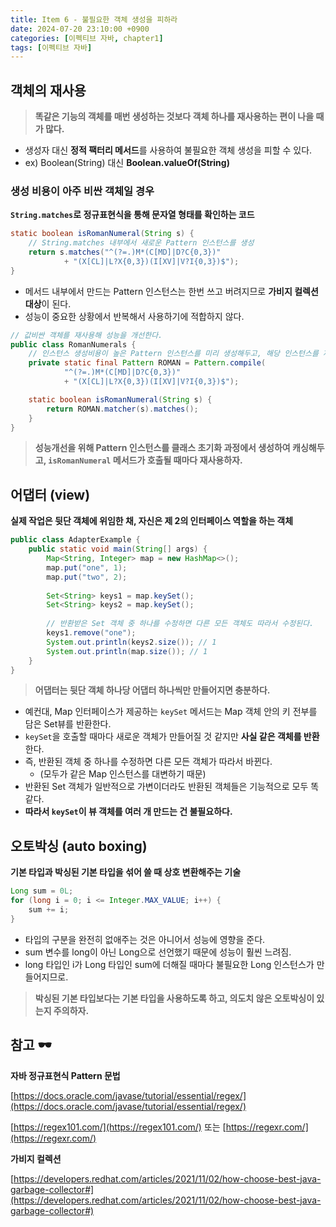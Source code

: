 ```yaml
---
title: Item 6 - 불필요한 객체 생성을 피하라
date: 2024-07-20 23:10:00 +0900
categories: [이펙티브 자바, chapter1]
tags: [이펙티브 자바]
---
```


## **객체의 재사용**

> **똑같은 기능의 객체를 매번 생성하는 것보다 객체 하나를 재사용하는 편이 나을 때가 많다.** 

- 생성자 대신 **정적 팩터리 메서드**를 사용하여 불필요한 객체 생성을 피할 수 있다.
- ex) Boolean(String) 대신 **Boolean.valueOf(String)**

### **생성 비용이 아주 비싼 객체일 경우**

**`String.matches`로 정규표현식을 통해 문자열 형태를 확인하는 코드**
```java
static boolean isRomanNumeral(String s) {
    // String.matches 내부에서 새로운 Pattern 인스턴스를 생성
    return s.matches("^(?=.)M*(C[MD]|D?C{0,3})"
            + "(X[CL]|L?X{0,3})(I[XV]|V?I{0,3})$");
}
```
- 메서드 내부에서 만드는 Pattern 인스턴스는 한번 쓰고 버려지므로 **가비지 컬렉션 대상**이 된다.
- 성능이 중요한 상황에서 반복해서 사용하기에 적합하지 않다.


```java
// 값비싼 객체를 재사용해 성능을 개선한다.
public class RomanNumerals {
    // 인스턴스 생성비용이 높은 Pattern 인스턴스를 미리 생성해두고, 해당 인스턴스를 재사용
    private static final Pattern ROMAN = Pattern.compile(
            "^(?=.)M*(C[MD]|D?C{0,3})"
            + "(X[CL]|L?X{0,3})(I[XV]|V?I{0,3})$");

    static boolean isRomanNumeral(String s) {
        return ROMAN.matcher(s).matches();
    }
}
```
> **성능개선을 위해 Pattern 인스턴스를 클래스 초기화 과정에서 생성하여 캐싱해두고, `isRomanNumeral` 메서드가 호출될 때마다 재사용하자.**

## **어댑터 (view)**
**실제 작업은 뒷단 객체에 위임한 채, 자신은 제 2의 인터페이스 역할을 하는 객체**

```java
public class AdapterExample {
    public static void main(String[] args) {
        Map<String, Integer> map = new HashMap<>();
        map.put("one", 1);
        map.put("two", 2);
        
        Set<String> keys1 = map.keySet();
        Set<String> keys2 = map.keySet();
		
        // 반환받은 Set 객체 중 하나를 수정하면 다른 모든 객체도 따라서 수정된다.
        keys1.remove("one");
        System.out.println(keys2.size()); // 1
        System.out.println(map.size()); // 1
    }
}
```
> **어댑터는 뒷단 객체 하나당 어댑터 하나씩만 만들어지면 충분하다.**

- 예컨대, Map 인터페이스가 제공하는 `keySet` 메서드는 Map 객체 안의 키 전부를 담은 Set뷰를 반환한다.
- `keySet`을 호출할 때마다 새로운 객체가 만들어질 것 같지만 **사실 같은 객체를 반환**한다.
- 즉, 반환된 객체 중 하나를 수정하면 다른 모든 객체가 따라서 바뀐다.
    - (모두가 같은 Map 인스턴스를 대변하기 때문)
- 반환된 Set 객체가 일반적으로 가변이더라도 반환된 객체들은 기능적으로 모두 똑같다.
- **따라서 `keySet`이 뷰 객체를 여러 개 만드는 건 불필요하다.**

## **오토박싱 (auto boxing)**

**기본 타입과 박싱된 기본 타입을 섞어 쓸 때 상호 변환해주는 기술** 

```java
Long sum = 0L;
for (long i = 0; i <= Integer.MAX_VALUE; i++) {
    sum += i;
}
```
- 타입의 구분을 완전히 없애주는 것은 아니어서 성능에 영향을 준다.
- sum 변수를 long이 아닌 Long으로 선언했기 때문에 성능이 훨씬 느려짐.
- long 타입인 i가 Long 타입인 sum에 더해질 때마다 불필요한 Long 인스턴스가 만들어지므로.

> **박싱된 기본 타입보다는 기본 타입을 사용하도록 하고, 의도치 않은 오토박싱이 있는지 주의하자.**

## **참고 🕶️**

**자바 정규표현식 Pattern 문법**

[https://docs.oracle.com/javase/tutorial/essential/regex/](https://docs.oracle.com/javase/tutorial/essential/regex/)

[https://regex101.com/](https://regex101.com/) 또는 [https://regexr.com/](https://regexr.com/)

**가비지 컬렉션**

[https://developers.redhat.com/articles/2021/11/02/how-choose-best-java-garbage-collector#](https://developers.redhat.com/articles/2021/11/02/how-choose-best-java-garbage-collector#)
